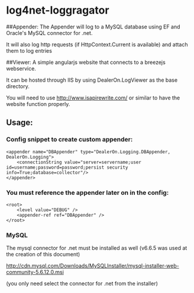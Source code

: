 log4net-loggragator
===================

##Appender:
The Appender will log to a MySQL database using EF and Oracle's MySQL connector for .net.

It will also log http requests (if HttpContext.Current is available) and attach them to log entries

##Viewer:
A simple angularjs website that connects to a breezejs webservice.

It can be hosted through IIS by using DealerOn.LogViewer as the base directory.  

You will need to use http://www.isapirewrite.com/ or similar to have the website function properly.


## Usage:
### Config snippet to create custom appender:

    <appender name="DBAppender" type="DealerOn.Logging.DBAppender, DealerOn.Logging">
        <connectionString value="server=servername;user id=username;password=password;persist security info=True;database=collector"/>
    </appender>

### You must reference the appender later on in the config:

    <root>
        <level value="DEBUG" />
        <appender-ref ref="DBAppender" />
    </root>

### MySQL
The mysql connector for .net must be installed as well (v6.6.5 was used at the creation of this document)

http://cdn.mysql.com/Downloads/MySQLInstaller/mysql-installer-web-community-5.6.12.0.msi 

(you only need select the connector for .net from the installer) 
